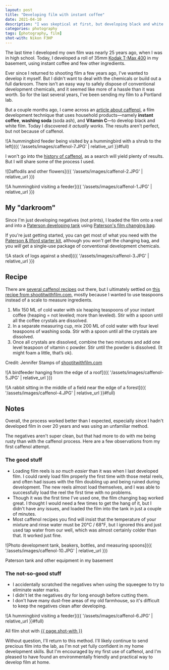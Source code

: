 ```yaml
---
layout: post
title: "Developing film with instant coffee"
date: 2021-04-10
description: "I was skeptical at first, but developing black and white film with instant coffee, washing soda, and vitamin C <em>actually works</em>."
categories: photography
tags: [photography, film]
shot-with: Nikon F3HP
---
```


The last time I developed my own film was nearly 25 years ago, when I was in high school. Today, I developed a roll of 35mm [Kodak T-Max 400](https://en.wikipedia.org/wiki/Kodak_T-MAX) in my basement, using instant coffee and few other ingredients.

Ever since I returned to shooting film a few years ago, I've wanted to develop it myself. But I didn't want to deal with the chemicals or build out a full darkroom. There isn't an easy way to safely dispose of conventional development chemicals, and it seemed like more of a hassle than it was worth. So for the last several years, I've been sending my film to a Portland lab.

But a couple months ago, I came across an [article about caffenol](https://www.fieldmag.com/articles/how-to-develop-film-with-coffee-caffenol-guide), a film development technique that uses household products—namely **instant coffee**, **washing soda** (soda ash), and **Vitamin C**—to develop black and white film. Today I discovered _it actually works_. The results aren't perfect, but not because of caffenol.

![A hummingbird feeder being visited by a hummingbird with a shrub to the left]({{ '/assets/images/caffenol-7.JPG' | relative_url }}#full)

I won't go into the [history of caffenol](https://en.wikipedia.org/wiki/Caffenol#History), as a search will yield plenty of results. But I will share some of the process I used.

![Daffodils and other flowers]({{ '/assets/images/caffenol-2.JPG' | relative_url }})

![A hummingbird visiting a feeder]({{ '/assets/images/caffenol-1.JPG' | relative_url }})

## My "darkroom"

Since I'm just developing negatives (not prints), I loaded the film onto a reel and into a [Paterson developing tank](https://www.patersonphotographic.com/product/paterson-super-system-4-developing-tanks/) using [Paterson's film changing bag](https://www.patersonphotographic.com/product/paterson-changing-bag/). 

If you're just getting started, you can get most of what you need with the [Paterson & Ilford starter kit](https://www.adorama.com/pafpsk.html), although you _won't_ get the changing bag, and you _will_ get a single-use package of conventional development chemicals.

![A stack of logs against a shed]({{ '/assets/images/caffenol-3.JPG' | relative_url }})

## Recipe

There are [several caffenol recipes](https://www.caffenol.org/recipes/) out there, but I ultimately settled on [this recipe from shootitwithfilm.com](https://shootitwithfilm.com/caffenol-film-developing-tutorial/), mostly because I wanted to use teaspoons instead of a scale to measure ingredients.

1. Mix 150 ML of cold water with six heaping teaspoons of your instant coffee (heaping = not leveled; more than leveled). Stir with a spoon until all the coffee crystals are dissolved.
1. In a separate measuring cup, mix 200 ML of cold water with four level teaspoons of washing soda. Stir with a spoon until all the crystals are dissolved.
1. Once all crystals are dissolved, combine the two mixtures and add one level teaspoon of vitamin c powder. Stir until the powder is dissolved. (It might foam a little, that’s ok).

<figcaption>Credit: Jennifer Stamps of <a href="https://shootitwithfilm.com/caffenol-film-developing-tutorial/">shootitwithfilm.com</a></figcaption>

![A birdfeeder hanging from the edge of a roof]({{ '/assets/images/caffenol-5.JPG' | relative_url }})

![A rabbit sitting in the middle of a field near the edge of a forest]({{ '/assets/images/caffenol-4.JPG' | relative_url }}#full)

## Notes

Overall, the process worked better than I expected, especially since I hadn't developed film in over 20 years and was using an unfamiliar method. 

The negatives aren't super clean, but that had more to do with me being rusty than with the caffenol process. Here are a few observations from my first caffenol attempt.

### The good stuff
- Loading film reels is _so much easier_ than it was when I last developed film. I could rarely load film properly the first time with those metal reels, and often had issues with the film doubling up and being ruined during development. The new reels almost load themselves, and I was able to successfully load the reel the first time with no problems.
- Though it was the first time I've used one, the film changing bag worked great. I thought I would need a few times to get the hang of it, but I didn't have any issues, and loaded the film into the tank in just a couple of minutes.
- Most caffenol recipes you find will insist that the temperature of your mixture and rinse water must be 20℃ / 68℉, but I ignored this and just used tap water from our well, which was almost certainly colder than that. It worked just fine.

![Photo development tank, beakers, bottles, and measuring spoons]({{ '/assets/images/caffenol-10.JPG' | relative_url }})
<figcaption>Paterson tank and other equipment in my basement</figcaption>

### The not-so-good stuff
- I accidentally scratched the negatives when using the squeegee to try to eliminate water marks.
- I didn't let the negatives dry for long enough before cutting them.
- I don't have many dust-free areas of my old farmhouse, so it's difficult to keep the negatives clean after developing.

![A hummingbird visiting a feeder]({{ '/assets/images/caffenol-6.JPG' | relative_url }}#full)

<figcaption>All film shot with <a href="{{ '/slowing-down-with-analog/#nikon-f3hp' | relative_url }}">{{ page.shot-with }}</a></figcaption>

Without question, I'll return to this method. I'll likely continue to send precious film into the lab, as I'm not yet fully confident in my home development skills. But I'm encouraged by my first use of caffenol, and I'm pleased to have found an environmentally friendly and practical way to develop film at home.